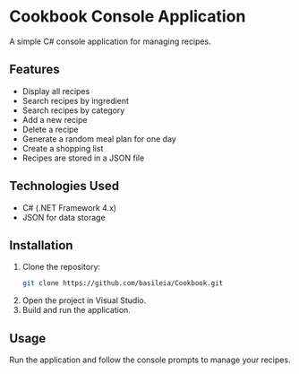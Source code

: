 # Cookbook Console Application

A simple C# console application for managing recipes.

## Features

- Display all recipes
- Search recipes by ingredient
- Search recipes by category
- Add a new recipe
- Delete a recipe
- Generate a random meal plan for one day
- Create a shopping list
- Recipes are stored in a JSON file

## Technologies Used

- C# (.NET Framework 4.x)
- JSON for data storage

## Installation

1. Clone the repository:
   ```sh
   git clone https://github.com/basileia/Cookbook.git
   ```
2. Open the project in Visual Studio.
3. Build and run the application.

## Usage

Run the application and follow the console prompts to manage your recipes.
